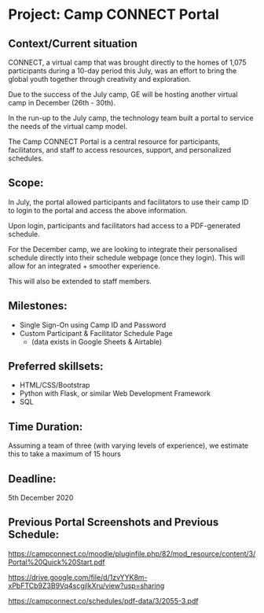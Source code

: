 # Project: Camp CONNECT Portal


## Context/Current situation


CONNECT, a virtual camp that was brought directly to the homes of 1,075 participants during a 10-day period this July, was an effort to bring the global youth together through creativity and exploration. 

Due to the success of the July camp, GE will be hosting another virtual camp in December (26th - 30th). 

In the run-up to the July camp, the technology team built a portal to service the needs of the virtual camp model.

The Camp CONNECT Portal is a central resource for participants, facilitators, and staff to access resources, support, and personalized schedules. 

## Scope:
In July, the portal allowed participants and facilitators to use their camp ID to login to the portal and access the above information. 


Upon login, participants and facilitators had access to a PDF-generated schedule. 


For the December camp, we are looking to integrate their personalised schedule directly into their schedule webpage (once they login). This will allow for an integrated + smoother experience. 


This will also be extended to staff members.
## Milestones:
* Single Sign-On using Camp ID and Password
* Custom Participant & Facilitator Schedule Page
   * (data exists in Google Sheets & Airtable)
## Preferred skillsets:
* HTML/CSS/Bootstrap
* Python with Flask, or similar Web Development Framework
* SQL 
## Time Duration:
Assuming a team of three (with varying levels of experience), we estimate this to take a maximum of 15 hours


## Deadline:
5th December 2020

## Previous Portal Screenshots and Previous Schedule:
https://campconnect.co/moodle/pluginfile.php/82/mod_resource/content/3/Portal%20Quick%20Start.pdf

https://drive.google.com/file/d/1zvYYK8m-xPbFTCb9Z3B9Vq4scgjlkXru/view?usp=sharing

https://campconnect.co/schedules/pdf-data/3/2055-3.pdf
